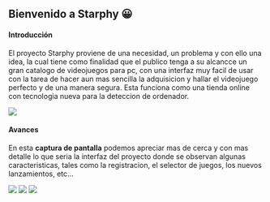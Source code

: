##  Bienvenido a Starphy 😀
#### Introducción
El proyecto Starphy proviene de una necesidad, un problema y con ello una idea, la cual tiene como finalidad que el publico tenga a su alcancce un gran catalogo de videojuegos para pc, con una interfaz muy facil de usar con la tarea de hacer aun mas sencilla la adquisicion y hallar el videojuego perfecto y de una manera segura. Esta funciona como una tienda online con tecnologia nueva para la deteccion de ordenador.

![](https://media.discordapp.net/attachments/909236880732729436/910307045205483600/Screenshot_2021-11-09_232648.png)

#### Avances 
En esta **captura de pantalla** podemos apreciar mas de cerca y con mas detalle lo que seria la interfaz del proyecto donde se observan algunas caracteristicas, tales como la registracion, el selector de juegos, los nuevos lanzamientos, etc...

![](https://i.postimg.cc/qqZ9trMs/unknown.png)
![](https://cdn.discordapp.com/attachments/436625027119448065/933323399399370772/unknown.png)
![](https://postimg.cc/BPHhydFb)
